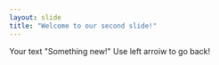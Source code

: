 ```yaml
---
layout: slide
title: "Welcome to our second slide!"
---
```

Your text "Something new!"
Use left arroiw to go back!